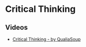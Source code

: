 
# Critical Thinking

## Videos

- [Critical Thinking - by QualiaSoup](https://www.youtube.com/watch?v=6OLPL5p0fMg)






